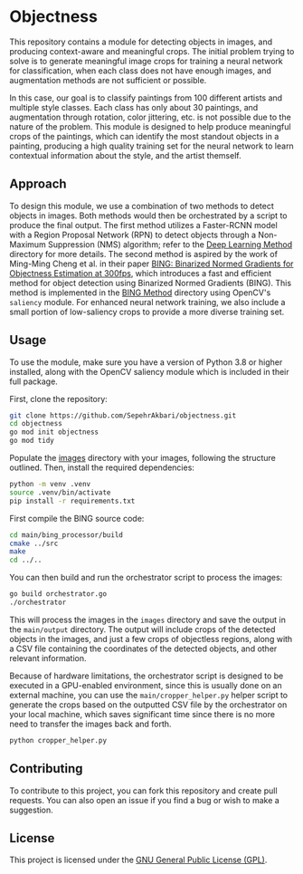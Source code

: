 # Objectness

This repository contains a module for detecting objects in images, and producing context-aware and meaningful crops. The initial problem trying to solve is to generate meaningful image crops for training a neural network for classification, when each class does not have enough images, and augmentation methods are not sufficient or possible.

In this case, our goal is to classify paintings from 100 different artists and multiple style classes. Each class has only about 30 paintings, and augmentation through rotation, color jittering, etc. is not possible due to the nature of the problem. This module is designed to help produce meaningful crops of the paintings, which can identify the most standout objects in a painting, producing a high quality training set for the neural network to learn contextual information about the style, and the artist themself.

## Approach

To design this module, we use a combination of two methods to detect objects in images. Both methods would then be orchestrated by a script to produce the final output. The first method utilizes a Faster-RCNN model with a Region Proposal Network (RPN) to detect objects through a Non-Maximum Suppression (NMS) algorithm; refer to the [Deep Learning Method](method_DeepLearning) directory for more details. The second method is aspired by the work of Ming-Ming Cheng et al. in their paper [BING: Binarized Normed Gradients for Objectness Estimation at 300fps](https://mmcheng.net/bing/), which introduces a fast and efficient method for object detection using Binarized Normed Gradients (BING). This method is implemented in the [BING Method](method_BING) directory using OpenCV's `saliency` module. For enhanced neural network training, we also include a small portion of low-saliency crops to provide a more diverse training set.

## Usage

To use the module, make sure you have a version of Python 3.8 or higher installed, along with the OpenCV saliency module which is included in their full package.

First, clone the repository:

```bash
git clone https://github.com/SepehrAkbari/objectness.git
cd objectness
go mod init objectness
go mod tidy
```

Populate the [images](images) directory with your images, following the structure outlined. Then, install the required dependencies:

```bash
python -m venv .venv
source .venv/bin/activate
pip install -r requirements.txt
```

First compile the BING source code:

```bash
cd main/bing_processor/build
cmake ../src
make
cd ../..
```

You can then build and run the orchestrator script to process the images:

```bash
go build orchestrator.go
./orchestrator
```

This will process the images in the `images` directory and save the output in the `main/output` directory. The output will include crops of the detected objects in the images, and just a few crops of objectless regions, along with a CSV file containing the coordinates of the detected objects, and other relevant information.

Because of hardware limitations, the orchestrator script is designed to be executed in a GPU-enabled environment, since this is usually done on an external machine, you can use the `main/cropper_helper.py` helper script to generate the crops based on the outputted CSV file by the orchestrator on your local machine, which saves significant time since there is no more need to transfer the images back and forth.

```bash
python cropper_helper.py
```

## Contributing

To contribute to this project, you can fork this repository and create pull requests. You can also open an issue if you find a bug or wish to make a suggestion.

## License

This project is licensed under the [GNU General Public License (GPL)](LICENSE).
